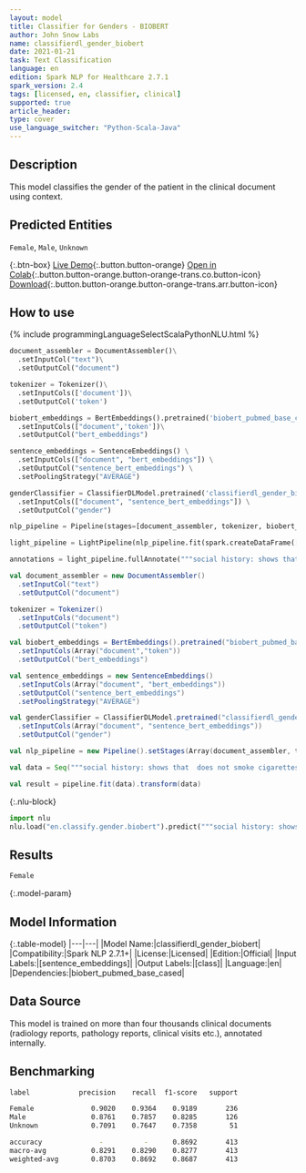```yaml
---
layout: model
title: Classifier for Genders - BIOBERT
author: John Snow Labs
name: classifierdl_gender_biobert
date: 2021-01-21
task: Text Classification
language: en
edition: Spark NLP for Healthcare 2.7.1
spark_version: 2.4
tags: [licensed, en, classifier, clinical]
supported: true
article_header:
type: cover
use_language_switcher: "Python-Scala-Java"
---
```


## Description

This model classifies the gender of the patient in the clinical document using context.

## Predicted Entities

`Female`, `Male`, `Unknown`

{:.btn-box}
[Live Demo](https://demo.johnsnowlabs.com/healthcare/CLASSIFICATION_GENDER/){:.button.button-orange}
[Open in Colab](https://colab.research.google.com/github/JohnSnowLabs/spark-nlp-workshop/blob/master/tutorials/Certification_Trainings/Healthcare/21_Gender_Classifier.ipynb){:.button.button-orange.button-orange-trans.co.button-icon}
[Download](https://s3.amazonaws.com/auxdata.johnsnowlabs.com/clinical/models/classifierdl_gender_biobert_en_2.7.1_2.4_1611247084544.zip){:.button.button-orange.button-orange-trans.arr.button-icon}

## How to use



<div class="tabs-box" markdown="1">
{% include programmingLanguageSelectScalaPythonNLU.html %}

```python
document_assembler = DocumentAssembler()\
  .setInputCol("text")\
  .setOutputCol("document")

tokenizer = Tokenizer()\
  .setInputCols(['document'])\
  .setOutputCol('token')

biobert_embeddings = BertEmbeddings().pretrained('biobert_pubmed_base_cased') \
  .setInputCols(["document",'token'])\
  .setOutputCol("bert_embeddings")

sentence_embeddings = SentenceEmbeddings() \
  .setInputCols(["document", "bert_embeddings"]) \
  .setOutputCol("sentence_bert_embeddings") \
  .setPoolingStrategy("AVERAGE")

genderClassifier = ClassifierDLModel.pretrained('classifierdl_gender_biobert', 'en', 'clinical/models') \
  .setInputCols(["document", "sentence_bert_embeddings"]) \
  .setOutputCol("gender")

nlp_pipeline = Pipeline(stages=[document_assembler, tokenizer, biobert_embeddings, sentence_embeddings, genderClassifier])

light_pipeline = LightPipeline(nlp_pipeline.fit(spark.createDataFrame([['']]).toDF("text")))

annotations = light_pipeline.fullAnnotate("""social history: shows that  does not smoke cigarettes or drink alcohol, lives in a nursing home. family history: shows a family history of breast cancer.""")
```
```scala
val document_assembler = new DocumentAssembler()
  .setInputCol("text")
  .setOutputCol("document")

tokenizer = Tokenizer()
  .setInputCols("document")
  .setOutputCol("token")

val biobert_embeddings = BertEmbeddings().pretrained("biobert_pubmed_base_cased")
  .setInputCols(Array("document","token"))
  .setOutputCol("bert_embeddings")

val sentence_embeddings = new SentenceEmbeddings()
  .setInputCols(Array("document", "bert_embeddings"))
  .setOutputCol("sentence_bert_embeddings")
  .setPoolingStrategy("AVERAGE")

val genderClassifier = ClassifierDLModel.pretrained("classifierdl_gender_biobert", "en", "clinical/models")
  .setInputCols(Array("document", "sentence_bert_embeddings"))
  .setOutputCol("gender")

val nlp_pipeline = new Pipeline().setStages(Array(document_assembler, tokenizer, biobert_embeddings, sentence_embeddings, genderClassifier))

val data = Seq("""social history: shows that  does not smoke cigarettes or drink alcohol, lives in a nursing home. family history: shows a family history of breast cancer.""").toDS.toDF("text")

val result = pipeline.fit(data).transform(data)
```


{:.nlu-block}
```python
import nlu
nlu.load("en.classify.gender.biobert").predict("""social history: shows that  does not smoke cigarettes or drink alcohol, lives in a nursing home. family history: shows a family history of breast cancer.""")
```

</div>

## Results

```bash
Female
```

{:.model-param}
## Model Information

{:.table-model}
|---|---|
|Model Name:|classifierdl_gender_biobert|
|Compatibility:|Spark NLP 2.7.1+|
|License:|Licensed|
|Edition:|Official|
|Input Labels:|[sentence_embeddings]|
|Output Labels:|[class]|
|Language:|en|
|Dependencies:|biobert_pubmed_base_cased|

## Data Source

This model is trained on more than four thousands clinical documents (radiology reports, pathology reports, clinical visits etc.), annotated internally.

## Benchmarking

```bash
label            precision    recall  f1-score   support

Female              0.9020    0.9364    0.9189       236
Male                0.8761    0.7857    0.8285       126
Unknown             0.7091    0.7647    0.7358        51

accuracy              -          -      0.8692       413
macro-avg           0.8291    0.8290    0.8277       413
weighted-avg        0.8703    0.8692    0.8687       413

```